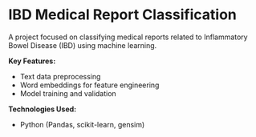 # IBD Medical Report Classification

A project focused on classifying medical reports related to Inflammatory Bowel Disease (IBD) using machine learning.

**Key Features:**
- Text data preprocessing
- Word embeddings for feature engineering
- Model training and validation

**Technologies Used:**
- Python (Pandas, scikit-learn, gensim)

